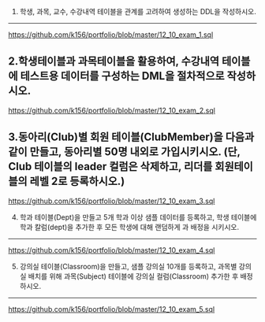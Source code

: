 1. 학생, 과목, 교수, 수강내역 테이블을 관계를 고려하여 생성하는 DDL을 작성하시오.
---------------------------------------------------------------------------------------------------
https://github.com/k156/portfolio/blob/master/12_10_exam_1.sql

2.학생테이블과 과목테이블을 활용하여, 수강내역 테이블에 테스트용 데이터를 구성하는 DML을 절차적으로 작성하시오.
-------------------------------------------------------------------------------------------------------------
https://github.com/k156/portfolio/blob/master/12_10_exam_2.sql

3.동아리(Club)별 회원 테이블(ClubMember)을 다음과 같이 만들고, 동아리별 50명 내외로 가입시키시오. (단, Club 테이블의 leader 컬럼은 삭제하고, 리더를 회원테이블의 레벨 2로 등록하시오.)
------------------------------------------------------------------------------------------------------------------------------------------
https://github.com/k156/portfolio/blob/master/12_10_exam_3.sql

4. 학과 테이블(Dept)을 만들고 5개 학과 이상 샘플 데이터를 등록하고, 학생 테이블에 학과 칼럼(dept)을 추가한 후 모든 학생에 대해 랜덤하게 과 배정을 시키시오.
------------------------------------------------------------------------------------------------------------------------------------------
https://github.com/k156/portfolio/blob/master/12_10_exam_4.sql

5. 강의실 테이블(Classroom)을 만들고, 샘플 강의실 10개를 등록하고, 과목별 강의실 배치를 위해 과목(Subject) 테이블에 강의실 컬럼(Classroom) 추가한 후 배정하시오.
------------------------------------------------------------------------------------------------------------------------------------------
https://github.com/k156/portfolio/blob/master/12_10_exam_5.sql
